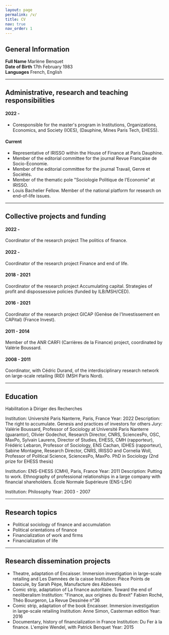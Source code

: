 ```yaml
---
layout: page
permalink: /v/
title: CV
nav: true
nav_order: 1
---
```


## General Information
**Full Name**           Marlène Benquet\
**Date of Birth**    17th February 1983\
**Languages**           French, English

---

##  Administrative, research and teaching responsibilities
#### 2022 -
- Coresponsible for the master's program in Institutions, Organizations, Economics, and Society (IOES), (Dauphine, Mines Paris Tech, EHESS).

#### Current
- Representative of IRISSO within the House of Finance at Paris Dauphine.
- Member of the editorial committee for the journal Revue Française de Socio-Economie.
- Member of the editorial committee for the journal Travail, Genre et Sociétés.
- Member of the thematic pole "Sociologie Politique de l'Economie" at IRISSO.
- Louis Bachelier Fellow.
Member of the national platform for research on end-of-life issues.

---

## Collective projects and funding
####  2022 -
Coordinator of the research project The politics of finance.
####  2022 -
Coordinator of the research project Finance and end of life.
####  2018 - 2021
Coordinator of the research project Accumulating capital. Strategies of profit and dispossessive policies (funded by ILB/MSH/CED).
####  2016 - 2021
Coordinator of the research project GICAP (Genèse de l'Investissement en CAPital) (France Invest).
####  2011 - 2014
Member of the ANR CARFI (Carrières de la Finance) project, coordinated by Valérie Boussard.
####  2008 - 2011
Coordinator, with Cédric Durand, of the interdisciplinary research network on large-scale retailing (RID) (MSH Paris Nord).

---

## Education
Habilitation à Diriger des Recherches

Institution: Université Paris Nanterre, Paris, France
Year: 2022
Description:
The right to accumulate. Genesis and practices of investors for others
*Jury:* Valérie Boussard, Professor of Sociology at Université Paris Nanterre (guarantor), Olivier Godechot, Research Director, CNRS, SciencesPo, OSC, MaxPo, Sylvain Laurens, Director of Studies, EHESS, CMH (rapporteur), Frédéric Lebaron, Professor of Sociology, ENS Cachan, IDHES (rapporteur), Sabine Montagne, Research Director, CNRS, IRISSO and Cornelia Woll, Professor of Political Science, SciencesPo, MaxPo.
PhD in Sociology (2nd prize for EHESS thesis)

Institution: ENS-EHESS (CMH), Paris, France
Year: 2011
Description:
Putting to work. Ethnography of professional relationships in a large company with financial shareholders.
École Normale Supérieure (ENS-LSH)

Institution: Philosophy
Year: 2003 - 2007

---

## Research topics
- Political sociology of finance and accumulation
- Political orientations of finance
- Financialization of work and firms
- Financialization of life

---

## Research dissemination projects
- Theatre, adaptation of Encaisser. Immersion investigation in large-scale retailing and Les Damnées de la caisse
Institution: Pièce Points de bascule, by Sarah Pèpe, Manufacture des Abbesses
- Comic strip, adaptation of La finance autoritaire. Toward the end of neoliberalism
Institution: "Finance, aux origines du Brexit" Fabien Roché, Théo Bourgeron, La Revue Dessinée n°36
- Comic strip, adaptation of the book Encaisser. Immersion investigation in large-scale retailing
Institution: Anne Simon, Casterman edition
Year: 2016
- Documentary, history of financialization in France
Institution: Du Fer à la finance. L'empire Wendel, with Patrick Benquet
Year: 2015
